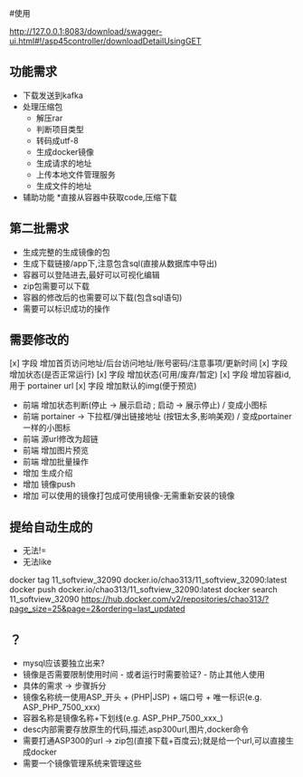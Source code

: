 #使用

http://127.0.0.1:8083/download/swagger-ui.html#!/asp45controller/downloadDetailUsingGET


## 功能需求
* 下载发送到kafka
* 处理压缩包
  * 解压rar
  * 判断项目类型
  * 转码成utf-8
  * 生成docker镜像
   * 生成请求的地址
  * 上传本地文件管理服务
   * 生成文件的地址
* 辅助功能
  *直接从容器中获取code,压缩下载
  
## 第二批需求
* 生成完整的生成镜像的包
* 生成下载链接/app下,注意包含sql(直接从数据库中导出)
* 容器可以登陆进去,最好可以可视化编辑
* zip包需要可以下载
* 容器的修改后的也需要可以下载(包含sql语句)
* 需要可以标识成功的操作
  





## 需要修改的
[x] 字段 增加首页访问地址/后台访问地址/账号密码/注意事项/更新时间
[x] 字段 增加状态(是否正常运行)
[x] 字段 增加状态(可用/废弃/暂定)
[x] 字段 增加容器id,用于 portainer url
[x] 字段 增加默认的img(便于预览)
* 前端 增加状态判断(停止 -> 展示启动 ; 启动 -> 展示停止) / 变成小图标
* 前端 portainer -> 下拉框/弹出链接地址 (按钮太多,影响美观) / 变成portainer一样的小图标
* 前端 源url修改为超链
* 前端 增加图片预览
* 前端 增加批量操作
* 增加 生成介绍
* 增加 镜像push
* 增加 可以使用的镜像打包成可使用镜像-无需重新安装的镜像



## 提给自动生成的
* 无法!=
* 无法like


docker tag 11_softview_32090  docker.io/chao313/11_softview_32090:latest
docker push docker.io/chao313/11_softview_32090:latest
docker search 11_softview_32090
https://hub.docker.com/v2/repositories/chao313/?page_size=25&page=2&ordering=last_updated

## ？
* mysql应该要独立出来?
* 镜像是否需要限制使用时间 - 或者运行时需要验证? - 防止其他人使用
* 具体的需求 -> 步骤拆分
 * 镜像名称统一使用ASP_开头 + (PHP|JSP) + 端口号 + 唯一标识(e.g. ASP_PHP_7500_xxx)
 * 容器名称是镜像名称+下划线(e.g. ASP_PHP_7500_xxx_)
 * desc内部需要存放原生的代码,描述,asp300url,图片,docker命令
 * 需要打通ASP300的url -> zip包(直接下载+百度云);就是给一个url,可以直接生成docker
 * 需要一个镜像管理系统来管理这些

